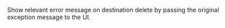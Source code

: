 Show relevant error message on destination delete by passing the original exception message to the UI.
